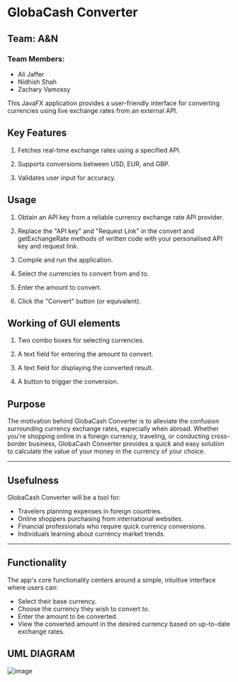 # GlobaCash Converter

## Team: A&N

### Team Members:
- Ali Jaffer
- Nidhish Shah
- Zachary Vamossy

This JavaFX application provides a user-friendly interface for converting currencies using live exchange rates from an external API.

## Key Features

1) Fetches real-time exchange rates using a specified API.

2) Supports conversions between USD, EUR, and GBP.

3) Validates user input for accuracy.

## Usage

1) Obtain an API key from a reliable currency exchange rate API provider.

2) Replace the "API key" and "Request Link" in the convert and getExchangeRate methods of written code with your personalised API key and request link.

3) Compile and run the application.

4) Select the currencies to convert from and to.

5) Enter the amount to convert.

6) Click the "Convert" button (or equivalent).

## Working of GUI elements 

1. Two combo boxes for selecting currencies.

2. A text field for entering the amount to convert.

3. A text field for displaying the converted result.

4. A button to trigger the conversion.

## Purpose
The motivation behind GlobaCash Converter is to alleviate the confusion surrounding currency exchange rates, especially when abroad. Whether you're shopping online in a foreign currency, traveling, or conducting cross-border business, GlobaCash Converter provides a quick and easy solution to calculate the value of your money in the currency of your choice.

---

## Usefulness
GlobaCash Converter will be a tool for:

- Travelers planning expenses in foreign countries.
- Online shoppers purchasing from international websites.
- Financial professionals who require quick currency conversions.
- Individuals learning about currency market trends.

---

## Functionality
The app's core functionality centers around a simple, intuitive interface where users can:

- Select their base currency.
- Choose the currency they wish to convert to.
- Enter the amount to be converted.
- View the converted amount in the desired currency based on up-to-date exchange rates.


## UML DIAGRAM
![image](https://github.com/Ajaffer5/GlobaCash-Converter-Project/assets/149440888/df6438e1-7a31-4fcc-bd70-42d6a459f720)



